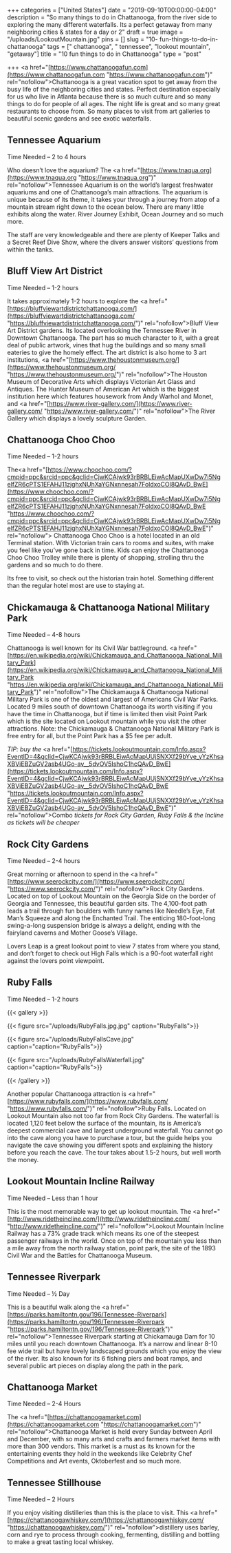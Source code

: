 +++
categories = ["United States"]
date = "2019-09-10T00:00:00-04:00"
description = "So many things to do in Chattanooga, from the river side to exploring the many different waterfalls. Its a perfect getaway from many neighboring cities & states for a day or 2"
draft = true
image = "/uploads/LookoutMountain.jpg"
pins = []
slug = "10- fun-things-to-do-in-chattanooga"
tags = [" chattanooga", " tennessee", "lookout mountain", "getaway"]
title = "10 fun things to do in Chattanooga"
type = "post"

+++
<a href="[https://www.chattanoogafun.com](https://www.chattanoogafun.com "https://www.chattanoogafun.com")" rel="nofollow">Chattanooga</a> is a great vacation spot to get away from the busy life of the neighboring cities and states. Perfect destination especially for us who live in Atlanta because there is so much culture and so many things to do for people of all ages. The night life is great and so many great restaurants to choose from. So many places to visit from art galleries to beautiful scenic gardens and see exotic waterfalls.

## Tennessee Aquarium

Time Needed – 2 to 4 hours

Who doesn’t love the aquarium? The <a href="[https://www.tnaqua.org](https://www.tnaqua.org "https://www.tnaqua.org")" rel="nofollow">Tennessee Aquarium</a> is on the world’s largest freshwater aquariums and one of Chattanooga’s main attractions. The aquarium is unique because of its theme, it takes your through a journey from atop of a mountain stream right down to the ocean below. There are many little exhibits along the water. River Journey Exhibit, Ocean Journey and so much more.

The staff are very knowledgeable and there are plenty of Keeper Talks and a Secret Reef Dive Show, where the divers answer visitors’ questions from within the tanks.

## Bluff View Art District

Time Needed – 1-2 hours

It takes approximately 1-2 hours to explore the <a href="[https://bluffviewartdistrictchattanooga.com/](https://bluffviewartdistrictchattanooga.com/ "https://bluffviewartdistrictchattanooga.com/")" rel="nofollow">Bluff View Art District</a> gardens. Its located overlooking the Tennessee River in Downtown Chattanooga. The part has so much character to it, with a great deal of public artwork, vines that hug the buildings and so many small eateries to give the homely effect. The art district is also home to 3 art institutions, <a href="[https://www.thehoustonmuseum.org/](https://www.thehoustonmuseum.org/ "https://www.thehoustonmuseum.org/")" rel="nofollow">The Houston Museum of Decorative Arts</a> which displays Victorian Art Glass and Antiques. The Hunter Museum of American Art which is the biggest institution here which features housework from Andy Warhol and Monet, and <a href="[https://www.river-gallery.com/](https://www.river-gallery.com/ "https://www.river-gallery.com/")" rel="nofollow">The River Gallery</a> which displays a lovely sculpture Garden.

## Chattanooga Choo Choo

Time Needed – 1-2 hours

The<a href="[https://www.choochoo.com/?cmpid=ppc&srcid=ppc&gclid=CjwKCAjwk93rBRBLEiwAcMapUXwDw7i5NgelfZR6cPTS1EFAHJ11zjghxNUhXaYGNxnnesah7FoldxoCOl8QAvD_BwE](https://www.choochoo.com/?cmpid=ppc&srcid=ppc&gclid=CjwKCAjwk93rBRBLEiwAcMapUXwDw7i5NgelfZR6cPTS1EFAHJ11zjghxNUhXaYGNxnnesah7FoldxoCOl8QAvD_BwE "https://www.choochoo.com/?cmpid=ppc&srcid=ppc&gclid=CjwKCAjwk93rBRBLEiwAcMapUXwDw7i5NgelfZR6cPTS1EFAHJ11zjghxNUhXaYGNxnnesah7FoldxoCOl8QAvD_BwE")" rel="nofollow"> Chattanooga Choo Choo </a>is a hotel located in an old Terminal station. With Victorian train cars to rooms and suites, with make you feel like you’ve gone back in time. Kids can enjoy the Chattanooga Choo Choo Trolley while there is plenty of shopping, strolling thru the gardens and so much to do there.

Its free to visit, so check out the historian train hotel. Something different than the regular hotel most are use to staying at.

## Chickamauga & Chattanooga National Military Park

Time Needed – 4-8 hours

Chattanooga is well known for its Civil War battleground. <a href="[https://en.wikipedia.org/wiki/Chickamauga_and_Chattanooga_National_Military_Park](https://en.wikipedia.org/wiki/Chickamauga_and_Chattanooga_National_Military_Park "https://en.wikipedia.org/wiki/Chickamauga_and_Chattanooga_National_Military_Park")" rel="nofollow">The Chickamauga & Chattanooga National Military Park</a> is one of the oldest and largest of Americans Civil War Parks. Located 9 miles south of downtown Chattanooga its worth visiting if you have the time in Chattanooga, but if time is limited then visit Point Park which is the site located on Lookout mountain while you visit the other attractions. Note: the Chickamauga & Chattanooga National Military Park is free entry for all, but the Point Park has a $5 fee per adult.

_TIP: buy the_ <a href="[https://tickets.lookoutmountain.com/Info.aspx?EventID=4&gclid=CjwKCAjwk93rBRBLEiwAcMapUUjSNXXf29bYve_yYzKhsaXBViEBZuGV2asb4UGo-av__5dvOV5IshoC1hcQAvD_BwE](https://tickets.lookoutmountain.com/Info.aspx?EventID=4&gclid=CjwKCAjwk93rBRBLEiwAcMapUUjSNXXf29bYve_yYzKhsaXBViEBZuGV2asb4UGo-av__5dvOV5IshoC1hcQAvD_BwE "https://tickets.lookoutmountain.com/Info.aspx?EventID=4&gclid=CjwKCAjwk93rBRBLEiwAcMapUUjSNXXf29bYve_yYzKhsaXBViEBZuGV2asb4UGo-av__5dvOV5IshoC1hcQAvD_BwE")" rel="nofollow">Combo</a> _tickets for Rock City Garden, Ruby Falls & the Incline as tickets will be cheaper_

## Rock City Gardens

Time Needed – 2-4 hours

Great morning or afternoon to spend in the <a href="[https://www.seerockcity.com/](https://www.seerockcity.com/ "https://www.seerockcity.com/")" rel="nofollow">Rock City Gardens</a>. Located on top of Lookout Mountain on the Georgia Side on the border of Georgia and Tennessee, this beautiful garden sits. The 4,100-foot path leads a trail through fun boulders with funny names like Needle’s Eye, Fat Man’s Squeeze and along the Enchanted Trail. The enticing 180-foot-long swing-a-long suspension bridge is always a delight, ending with the fairyland caverns and Mother Goose’s Village.

Lovers Leap is a great lookout point to view 7 states from where you stand, and don’t forget to check out High Falls which is a 90-foot waterfall right against the lovers point viewpoint.

## Ruby Falls

Time Needed – 1-2 hours

{{< gallery >}}

{{< figure src="/uploads/RubyFalls.jpg.jpg" caption="RubyFalls">}}

{{< figure src="/uploads/RubyFallsCave.jpg" caption="caption="RubyFalls">}}

{{< figure src="/uploads/RubyFallsWaterfall.jpg" caption="caption="RubyFalls">}}

{{< /gallery >}}

Another popular Chattanooga attraction is <a href="[https://www.rubyfalls.com/](https://www.rubyfalls.com/ "https://www.rubyfalls.com/")" rel="nofollow">Ruby Falls</a>**.** Located on Lookout Mountain also not too far from Rock City Gardens. The waterfall is located 1,120 feet below the surface of the mountain, its is America’s deepest commercial cave and largest underground waterfall. You cannot go into the cave along you have to purchase a tour, but the guide helps you navigate the cave showing you different spots and explaining the history before you reach the cave. The tour takes about 1.5-2 hours, but well worth the money.

## Lookout Mountain Incline Railway

Time Needed – Less than 1 hour

This is the most memorable way to get up lookout mountain. The <a href="[http://www.ridetheincline.com/](http://www.ridetheincline.com/ "http://www.ridetheincline.com/")" rel="nofollow">Lookout Mountain Incline Railway</a> has a 73% grade track which means its one of the steepest passenger railways in the world. Once on top of the mountain you less than a mile away from the north railway station, point park, the site of the 1893 Civil War and the Battles for Chattanooga Museum.

## Tennessee Riverpark

Time Needed – ½ Day

This is a beautiful walk along the <a href="[https://parks.hamiltontn.gov/196/Tennessee-Riverpark](https://parks.hamiltontn.gov/196/Tennessee-Riverpark "https://parks.hamiltontn.gov/196/Tennessee-Riverpark")" rel="nofollow">Tennessee Riverpark </a>starting at Chickamauga Dam for 10 miles until you reach downtown Chattanooga. It’s a narrow and linear 8-10 fee wide trail but have lovely landscaped grounds which you enjoy the view of the river. Its also known for its 6 fishing piers and boat ramps, and several public art pieces on display along the path in the park.

## Chattanooga Market

Time Needed – 2-4 Hours

The <a href="[https://chattanoogamarket.com](https://chattanoogamarket.com "https://chattanoogamarket.com")" rel="nofollow">Chattanooga Market</a> is held every Sunday between April and December, with so many arts and crafts and farmers market items with more than 300 vendors. This market is a must as its known for the entertaining events they hold in the weekends like Celebrity Chef Competitions and Art events, Oktoberfest and so much more.

## Tennessee Stillhouse

Time Needed – 2 Hours

If you enjoy visiting distilleries than this is the place to visit. This <a href="[https://chattanoogawhiskey.com/](https://chattanoogawhiskey.com/ "https://chattanoogawhiskey.com/")" rel="nofollow">distillery</a> uses barley, corn and rye to process through cooking, fermenting, distilling and bottling to make a great tasting local whiskey.